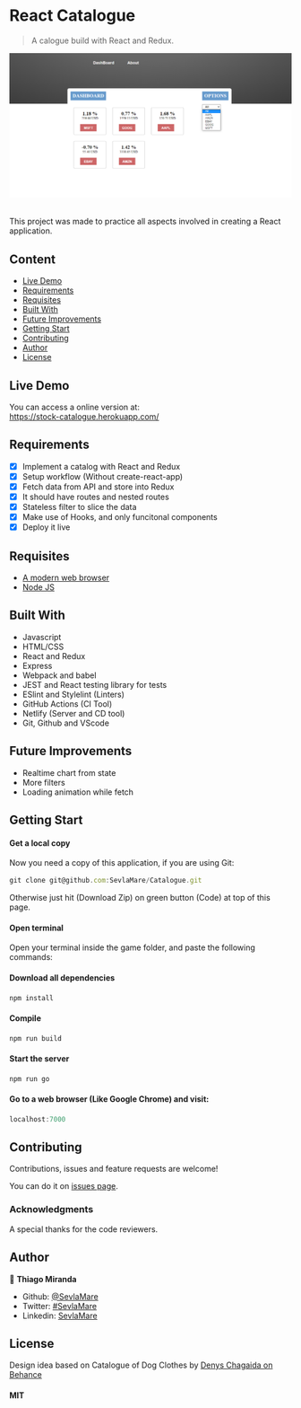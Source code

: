# React Catalogue
> A calogue build with React and Redux.

![screenshot](doc/screenshot.png)

<br>This project was made to practice all aspects involved in creating a React application.<br>

## Content
* [Live Demo](#live-demo)
* [Requirements](#requirements)
* [Requisites](#built-with)
* [Built With](#built-with)
* [Future Improvements](#future-improvements)
* [Getting Start](#getting-start)
* [Contributing](#contributing)
* [Author](#author)
* [License](#license)

## Live Demo
You can access a online version at:<br>
https://stock-catalogue.herokuapp.com/

## Requirements
- [x] Implement a catalog with React and Redux
- [x] Setup workflow (Without create-react-app)
- [x] Fetch data from API and store into Redux
- [x] It should have routes and nested routes
- [x] Stateless filter to slice the data
- [x] Make use of Hooks, and only funcitonal components
- [x] Deploy it live

## Requisites
* [A modern web browser](https://www.google.com/chrome/)
* [Node JS](https://nodejs.org/en/download/)

## Built With
- Javascript <br>
- HTML/CSS <br>
- React and Redux <br>
- Express <br>
- Webpack and babel <br>
- JEST and React testing library for tests <br>
- ESlint and Stylelint (Linters) <br>
- GitHub Actions (CI Tool) <br>
- Netlify (Server and CD tool) <br>
- Git, Github and VScode <br>

## Future Improvements
- Realtime chart from state
- More filters
- Loading animation while fetch

## Getting Start

#### Get a local copy
Now you need a copy of this application, if you are using Git:
```js
git clone git@github.com:SevlaMare/Catalogue.git
```
Otherwise just hit (Download Zip) on green button (Code) at top of this page.

#### Open terminal
Open your terminal inside the game folder, and paste the following commands:

#### Download all dependencies
```js
npm install
```

#### Compile
```js
npm run build
```

#### Start the server
```js
npm run go
```

#### Go to a web browser (Like Google Chrome) and visit:
```js
localhost:7000
```

## Contributing

Contributions, issues and feature requests are welcome!

You can do it on [issues page](issues/).

### Acknowledgments

A special thanks for the code reviewers.

## Author

👤 **Thiago Miranda**

- Github: [@SevlaMare](https://github.com/SevlaMare)
- Twitter: [#SevlaMare](https://twitter.com/SevlaMare)
- Linkedin: [SevlaMare](https://www.linkedin.com/in/sevla-mare)

## License
Design idea based on Catalogue of Dog Clothes by [Denys Chagaida on Behance](https://www.behance.net/chagaida)
#### MIT
